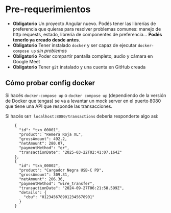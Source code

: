 # Pre-requerimientos

- **Obligatorio** Un proyecto Angular nuevo. Podés tener las librerías de preferencia que quieras para resolver problemas comunes: manejo de http requests, estado, librería de componentes de preferencia... **Podés tenerlo ya creado desde antes**.
- **Obligatorio** Tener instalado `docker` y ser capaz de ejecutar `docker-compose up` *sin problemas*
- **Obligatorio** Poder compartir pantalla completo, audio y cámara en Google Meet
- **Obligatorio** Tener `git` instalado y una cuenta en GitHub creada

## Cómo probar config docker

Si hacés `docker-compose up` o `docker compose up` (dependiendo de la versión de Docker que tengas) se va a levantar un mock server en el puerto 8080 que tiene una API que responde las transacciones.

Si hacés `GET localhost:8080/transactions` debería responderte algo así:

```
    {
      "id": "txn_00001",
      "product": "Remera Roja XL",
      "grossAmount": 492.2,
      "netAmount": 280.07,
      "paymentMethod": "qr",
      "transactionDate": "2025-03-22T02:41:07.164Z"
    },
    {
      "id": "txn_00002",
      "product": "Cargador Negra USB-C PD",
      "grossAmount": 309.31,
      "netAmount": 206.36,
      "paymentMethod": "wire_transfer",
      "transactionDate": "2024-09-27T06:21:58.599Z",
      "details": {
        "cbu": "0123456789012345678901"
      }
    }
```
